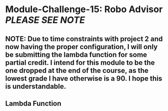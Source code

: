# Module-Challenge-15: Robo Advisor *PLEASE SEE NOTE*
## NOTE: Due to time constraints with project 2 and now having the proper configuration, I will only be submitting the lambda function for some partial credit. I intend for this module to be the one dropped at the end of the course, as the lowest grade I have otherwise is a 90. I hope this is understandable.

## Lambda Function
